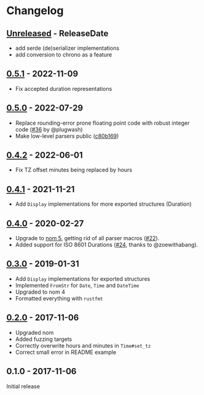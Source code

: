 # Changelog

<!-- next-header -->

## [Unreleased](https://github.com/badboy/iso8601/compare/v0.5.1...main) - ReleaseDate

* add serde (de)serializer implementations
* add conversion to chrono as a feature

## [0.5.1](https://github.com/badboy/iso8601/compare/v0.5.0...v0.5.1) - 2022-11-09

* Fix accepted duration representations

## [0.5.0](https://github.com/badboy/iso8601/compare/v0.4.2...v0.5.0) - 2022-07-29

* Replace rounding-error prone floating point code with robust integer code ([#36](https://github.com/badboy/iso8601/pull/36) by @plugwash)
* Make low-level parsers public ([c80b169](https://github.com/badboy/iso8601/commit/c80b169c53716d63e4d56a9c10775a931d6ce0be))

## [0.4.2](https://github.com/badboy/iso8601/compare/v0.4.1...v0.4.2) - 2022-06-01
* Fix TZ offset minutes being replaced by hours

## [0.4.1](https://github.com/badboy/iso8601/compare/v0.4.0...v0.4.1) - 2021-11-21
* Add `Display` implementations for more exported structures (Duration)

## [0.4.0](https://github.com/badboy/iso8601/compare/v0.3.0...v0.4.0) - 2020-02-27

* Upgrade to [nom 5](http://unhandledexpression.com/general/2019/06/17/nom-5-is-here.html), getting rid of all parser macros ([#22](https://github.com/badboy/iso8601/pull/22)).
* Added support for ISO 8601 Durations ([#24](https://github.com/badboy/iso8601/pull/24), thanks to @zoewithabang).

## [0.3.0](https://github.com/badboy/iso8601/compare/v0.2.0...v0.3.0) - 2019-01-31

* Add `Display` implementations for exported structures
* Implemented `FromStr` for `Date`, `Time` and `DateTime`
* Upgraded to nom 4
* Formatted everything with `rustfmt`

## [0.2.0](https://github.com/badboy/iso8601/compare/v0.1.0...v0.2.0) - 2017-11-06

* Upgraded nom
* Added fuzzing targets
* Correctly overwrite hours and minutes in `Time#set_tz`
* Correct small error in README example

## 0.1.0 - 2017-11-06

Initial release
